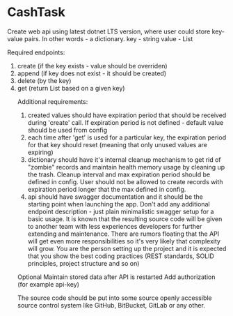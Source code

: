 # CashTask
Create web api using latest dotnet LTS version, where user could store key-value pairs. In other words - a dictionary.
key - string
value - List<object>

Required endpoints:
1. create (if the key exists - value should be overriden)
2. append (if key does not exist - it should be created)
3. delete (by the key)
4. get (return List<object> based on a given key)


Additional requirements:
1. created values should have expiration period that should be received during 'create' call. If expiration period is not defined - default value should be used from config
2. each time after 'get' is used for a particular key, the expiration period for that key should reset (meaning that only unused values are expiring)
3. dictionary should have it's internal cleanup mechanism to get rid of "zombie" records and maintain health memory usage by cleaning up the trash. Cleanup interval and max expiration period should be defined in config. User should not be allowed to create records with expiration period longer that the max defined in config.
4. api should have swagger documentation and it should be the starting point when launching the app. Don't add any additional endpoint description - just plain minimalistic swagger setup for a basic usage.
It is known that the resulting source code will be given to another team with less experiences developers for further extending and maintenance. There are rumors floating that the API will get even more responsibilities so it's very likely that complexity will grow. You are the person setting up the project and it is expected that you show the best coding practices (REST standards, SOLID principles, project structure and so on)


Optional
Maintain stored data after API is restarted
Add authorization (for example api-key)


The source code should be put into some source openly accessible source control system like GitHub, BitBucket, GitLab or any other.
